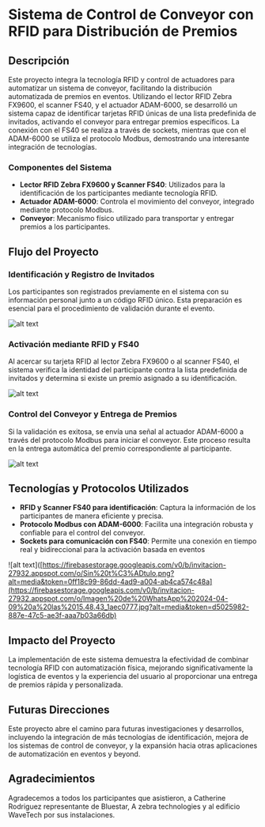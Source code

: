 # Sistema de Control de Conveyor con RFID para Distribución de Premios

## Descripción

Este proyecto integra la tecnología RFID y control de actuadores para automatizar un sistema de conveyor, facilitando la distribución automatizada de premios en eventos. Utilizando el lector RFID Zebra FX9600, el scanner FS40, y el actuador ADAM-6000, se desarrolló un sistema capaz de identificar tarjetas RFID únicas de una lista predefinida de invitados, activando el conveyor para entregar premios específicos. La conexión con el FS40 se realiza a través de sockets, mientras que con el ADAM-6000 se utiliza el protocolo Modbus, demostrando una interesante integración de tecnologías.

### Componentes del Sistema

- **Lector RFID Zebra FX9600 y Scanner FS40**: Utilizados para la identificación de los participantes mediante tecnología RFID.
- **Actuador ADAM-6000**: Controla el movimiento del conveyor, integrado mediante protocolo Modbus.
- **Conveyor**: Mecanismo físico utilizado para transportar y entregar premios a los participantes.

## Flujo del Proyecto

### Identificación y Registro de Invitados

Los participantes son registrados previamente en el sistema con su información personal junto a un código RFID único. Esta preparación es esencial para el procedimiento de validación durante el evento.

![alt text](https://firebasestorage.googleapis.com/v0/b/invitacion-27932.appspot.com/o/Imagen%20de%20WhatsApp%202024-04-09%20a%20las%2015.48.43_af4cbac5.jpg?alt=media&token=547fb506-eee1-4dd0-957c-3e409026bf9f)

### Activación mediante RFID y FS40

Al acercar su tarjeta RFID al lector Zebra FX9600 o al scanner FS40, el sistema verifica la identidad del participante contra la lista predefinida de invitados y determina si existe un premio asignado a su identificación.

![alt text](https://firebasestorage.googleapis.com/v0/b/invitacion-27932.appspot.com/o/Imagen%20de%20WhatsApp%202024-04-09%20a%20las%2015.48.43_66de91af.jpg?alt=media&token=153b0d78-0bd2-49c1-a6ba-d22bb1a1bc10)

### Control del Conveyor y Entrega de Premios

Si la validación es exitosa, se envía una señal al actuador ADAM-6000 a través del protocolo Modbus para iniciar el conveyor. Este proceso resulta en la entrega automática del premio correspondiente al participante.

![alt text](https://firebasestorage.googleapis.com/v0/b/invitacion-27932.appspot.com/o/Sin%20t%C3%ADtulo.png?alt=media&token=0ff18c99-86dd-4ad9-a004-ab4ca574c48a)

## Tecnologías y Protocolos Utilizados

- **RFID y Scanner FS40 para identificación**: Captura la información de los participantes de manera eficiente y precisa.
- **Protocolo Modbus con ADAM-6000**: Facilita una integración robusta y confiable para el control del conveyor.
- **Sockets para comunicación con FS40**: Permite una conexión en tiempo real y bidireccional para la activación basada en eventos

![alt text]([https://firebasestorage.googleapis.com/v0/b/invitacion-27932.appspot.com/o/Sin%20t%C3%ADtulo.png?alt=media&token=0ff18c99-86dd-4ad9-a004-ab4ca574c48a](https://firebasestorage.googleapis.com/v0/b/invitacion-27932.appspot.com/o/Imagen%20de%20WhatsApp%202024-04-09%20a%20las%2015.48.43_1aec0777.jpg?alt=media&token=d5025982-887e-47c5-ae3f-aaa7b03a66db)

## Impacto del Proyecto

La implementación de este sistema demuestra la efectividad de combinar tecnología RFID con automatización física, mejorando significativamente la logística de eventos y la experiencia del usuario al proporcionar una entrega de premios rápida y personalizada.

## Futuras Direcciones

Este proyecto abre el camino para futuras investigaciones y desarrollos, incluyendo la integración de más tecnologías de identificación, mejora de los sistemas de control de conveyor, y la expansión hacia otras aplicaciones de automatización en eventos y beyond.

## Agradecimientos

Agradecemos a todos los participantes que asistieron, a Catherine Rodriguez representante de Bluestar, A zebra technologies y al edificio WaveTech por sus instalaciones.

